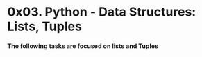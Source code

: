 # 0x03. Python - Data Structures: Lists, Tuples
#### The following tasks are focused on lists and Tuples
